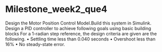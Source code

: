 # Milestone_week2_que4
Design the Motor Position Control Model.Build this system in Simulink. Design a PID controller to achieve following goals using basic building blocks For a 1-radian step reference, the design criteria are given are the following.
• Settling time less than 0.040 seconds 
• Overshoot less than 16% 
• No steady-state error.
